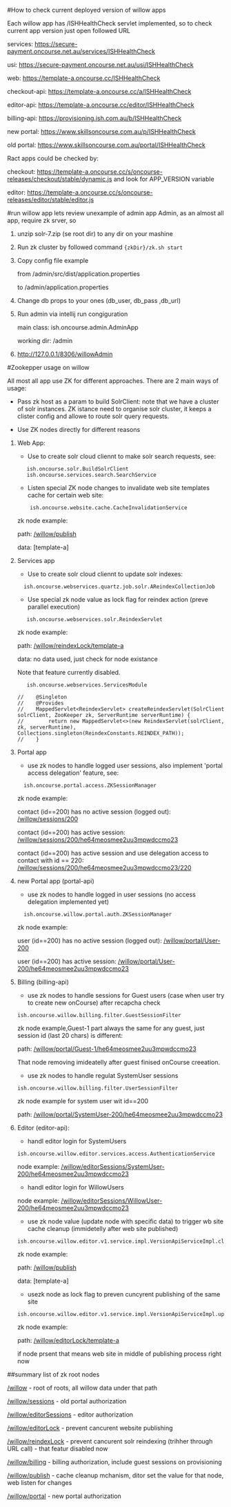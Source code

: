#How to check current deployed version of willow apps

Each willow app has  /ISHHealthCheck servlet implemented, so to check current app version just open followed URL 

services:
https://secure-payment.oncourse.net.au/services/ISHHealthCheck

usi:
https://secure-payment.oncourse.net.au/usi/ISHHealthCheck

web:
https://template-a.oncourse.cc/ISHHealthCheck

checkout-api:
https://template-a.oncourse.cc/a/ISHHealthCheck

editor-api:
https://template-a.oncourse.cc/editor/ISHHealthCheck

billing-api:
https://provisioning.ish.com.au/b/ISHHealthCheck

new portal:
https://www.skillsoncourse.com.au/p/ISHHealthCheck

old portal:
https://www.skillsoncourse.com.au/portal/ISHHealthCheck

Ract apps could be checked by:

checkout:
https://template-a.oncourse.cc/s/oncourse-releases/checkout/stable/dynamic.js
and look for APP_VERSION variable

editor:
https://template-a.oncourse.cc/s/oncourse-releases/editor/stable/editor.js

#run willow app
lets review unexample of admin app
Admin, as an almost all app, require zk srver, so
1. unzip solr-7.zip (se root dir) to any dir on your mashine
2. Run zk cluster by followed command
`{zkDir}/zk.sh start`
3. Copy config file example

    from /admin/src/dist/application.properties
   
    to /admin/application.properties
4. Change db props to your ones (db_user, db_pass ,db_url)
5. Run admin via intellij run congiguration

    main class: ish.oncourse.admin.AdminApp

    working dir: /admin
6. http://127.0.0.1/8306/willowAdmin

#Zookepper usage on willow

All most all app use ZK for different approaches. There are 2 main ways of usage:
   
   - Pass zk host as a param to build SolrClient: note that we have a cluster of solr instances. ZK istance need to
organise solr cluster, it keeps a clister config and allowe to route solr query requests.

   - Use ZK nodes directly for different reasons


   1. Web App:
      - Use to create solr cloud cliennt to make solr search requests, see:
      ```
         ish.oncourse.solr.BuildSolrClient
         ish.oncourse.services.search.SearchService
      ```
      - Listen special ZK node changes to invalidate web site templates cache for certain web site:
      ```
          ish.oncourse.website.cache.CacheInvalidationService
      ```
      zk node example:

      path: [/willow/publish]()

      data: [template-a]


   2. Services app
   
      - Use to create solr cloud cliennt to update solr indexes:
      ```
        ish.oncourse.webservices.quartz.job.solr.AReindexCollectionJob
      ```
      - Use special zk node value as lock flag for reindex action (preve parallel execution) 
      ``` 
         ish.oncourse.webservices.solr.ReindexServlet
      ```
      zk node example:
   
      path: [/willow/reindexLock/template-a]()
   
      data: no data used, just check for node existance
         
      Note that feature currently disabled.
      ```
         ish.oncourse.webservices.ServicesModule
      
      //	@Singleton
      //	@Provides
      //	MappedServlet<ReindexServlet> createReindexServlet(SolrClient solrClient, ZooKeeper zk, ServerRuntime serverRuntime) {
      //		return new MappedServlet<>(new ReindexServlet(solrClient, zk, serverRuntime), Collections.singleton(ReindexConstants.REINDEX_PATH));
      //	}
      ```
      
   3. Portal app
      
      - use zk nodes to handle logged user sessions, also implement 'portal access delegation' feature, see:
      ```
        ish.oncourse.portal.access.ZKSessionManager
      ```
      zk node example:

      contact (id==200) has no active session (logged out):                                      [/willow/sessions/200]()

      contact (id==200) has  active session:                                                     [/willow/sessions/200/he64meosmee2uu3mpwdccmo23]()

      contact (id==200) has  active session and use delegation access to contact with id == 220: [/willow/sessions/200/he64meosmee2uu3mpwdccmo23/220]()

   4. new Portal app (portal-api)

      - use zk nodes to handle logged in user sessions (no access delegation implemented yet)
      ```
        ish.oncourse.willow.portal.auth.ZKSessionManager
      ```
      zk node example:

      user (id==200) has no active session (logged out): [/willow/portal/User-200]()

      user (id==200) has  active session:                [/willow/portal/User-200/he64meosmee2uu3mpwdccmo23]()

   5. Billing (billing-api)
      
      - use zk nodes to handle sessions for Guest users (case when user try to create new onCourse) after recapcha check
      ```
      ish.oncourse.willow.billing.filter.GuestSessionFilter
      ```
      zk node example,Guest-1 part always the same for any guest, just session id (last 20 chars) is different:

      path: [/willow/portal/Guest-1/he64meosmee2uu3mpwdccmo23]()
      
      That node removing imideatelly after guest finised onCourse creeation.

      - use zk nodes to handle regulat SystemUser sessions
       ```
      ish.oncourse.willow.billing.filter.UserSessionFilter
      ```
      zk node example for system user wit id==200 

      path: [/willow/portal/SystemUser-200/he64meosmee2uu3mpwdccmo23]()

   6. Editor (editor-api):
      
      - handl editor login for SystemUsers
      ```
      ish.oncourse.willow.editor.services.access.AuthenticationService
      ```
      node example: [/willow/editorSessions/SystemUser-200/he64meosmee2uu3mpwdccmo23]()

      - handl editor login for WillowUsers
        
      node example: [/willow/editorSessions/WillowUser-200/he64meosmee2uu3mpwdccmo23]()
      
      - use zk node value (update node with specific data) to trigger wb site cache cleanup (immidetelly after web site published)
      ```
      ish.oncourse.willow.editor.v1.service.impl.VersionApiServiceImpl.cleanWebappServiceCache()
      ```
      zk node example:

      path: [/willow/publish]()

      data: [template-a]

      - usezk node as lock flag to preven cuncyrent publishing of the same site
      ```
      ish.oncourse.willow.editor.v1.service.impl.VersionApiServiceImpl.updateLock()
      ```
      zk node example:

      path: [/willow/editorLock/template-a]()

      if node prsent that means web site in middle of publishing process right now

   
   ##summary list of zk root nodes   

   [/willow]() - root of roots, all willow data under that path
     
   [/willow/sessions]() - old portal authorization
      
   [/willow/editorSessions]() - editor authorization
     
   [/willow/editorLock]() - prevent cancurent website publishing
     
   [/willow/reindexLock]() - prevent cancurent solr reindexing (trihher through URL call) - that featur disabled now 
      
   [/willow/billing]() - billing authorization, include guest sessions on provisioning 
      
   [/willow/publish]() - cache cleanup mchanism, ditor set the value for that node, web listen for changes   
      
   [/willow/portal]() - new portal authorization
